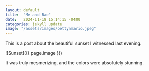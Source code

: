 ```yaml
---
layout: default
title:  "Me and Bae"
date:   2024-11-18 15:14:15 -0400
categories: jekyll update
image: "/assets/images/bettynmario.jpeg"
---
```

This is a post about the beautiful sunset I witnessed last evening.

![Sunset]({{ page.image }})

It was truly mesmerizing, and the colors were absolutely stunning.
